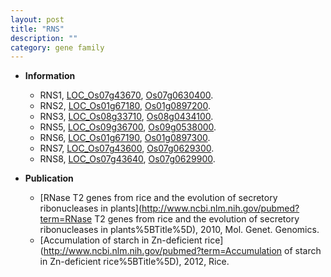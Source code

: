 ```yaml
---
layout: post
title: "RNS"
description: ""
category: gene family
---
```


* **Information**  
    + RNS1, [LOC_Os07g43670](http://rice.uga.edu/cgi-bin/ORF_infopage.cgi?orf=LOC_Os07g43670), [Os07g0630400](https://rapdb.dna.affrc.go.jp/locus/?name=Os07g0630400).
    + RNS2, [LOC_Os01g67180](http://rice.uga.edu/cgi-bin/ORF_infopage.cgi?orf=LOC_Os01g67180), [Os01g0897200](https://rapdb.dna.affrc.go.jp/locus/?name=Os01g0897200).
    + RNS3, [LOC_Os08g33710](http://rice.uga.edu/cgi-bin/ORF_infopage.cgi?orf=LOC_Os08g33710), [Os08g0434100](https://rapdb.dna.affrc.go.jp/locus/?name=Os08g0434100).
    + RNS5, [LOC_Os09g36700](http://rice.uga.edu/cgi-bin/ORF_infopage.cgi?orf=LOC_Os09g36700), [Os09g0538000](https://rapdb.dna.affrc.go.jp/locus/?name=Os09g0538000).
    + RNS6, [LOC_Os01g67190](http://rice.uga.edu/cgi-bin/ORF_infopage.cgi?orf=LOC_Os01g67190), [Os01g0897300](https://rapdb.dna.affrc.go.jp/locus/?name=Os01g0897300).
    + RNS7, [LOC_Os07g43600](http://rice.uga.edu/cgi-bin/ORF_infopage.cgi?orf=LOC_Os07g43600), [Os07g0629300](https://rapdb.dna.affrc.go.jp/locus/?name=Os07g0629300).
    + RNS8, [LOC_Os07g43640](http://rice.uga.edu/cgi-bin/ORF_infopage.cgi?orf=LOC_Os07g43640), [Os07g0629900](https://rapdb.dna.affrc.go.jp/locus/?name=Os07g0629900).

* **Publication**  
    + [RNase T2 genes from rice and the evolution of secretory ribonucleases in plants](http://www.ncbi.nlm.nih.gov/pubmed?term=RNase T2 genes from rice and the evolution of secretory ribonucleases in plants%5BTitle%5D), 2010, Mol. Genet. Genomics.
    + [Accumulation of starch in Zn-deficient rice](http://www.ncbi.nlm.nih.gov/pubmed?term=Accumulation of starch in Zn-deficient rice%5BTitle%5D), 2012, Rice.


